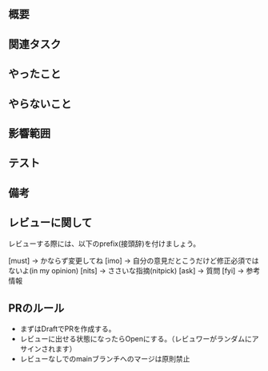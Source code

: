 <!-- I want to review in Japanese. -->
## 概要
<!-- PRの背景・目的・概要 -->

## 関連タスク
<!-- 関連するIssueやチケットのリンクを貼る。Issueの場合は、「#<IssueNumber>」でリンクできる -->

## やったこと
<!-- このPRで何をしたのか？ -->

## やらないこと
<!-- このPRでやらないことは何か？ -->

## 影響範囲
<!-- 影響を及ぼす範囲や他の機能への影響 -->

## テスト
<!-- テスト方法や結果 -->

## 備考
<!-- レビュワーへの伝達事項や残しておきたい情報 -->

## レビューに関して
レビューする際には、以下のprefix(接頭辞)を付けましょう。
<!-- for GitHub Copilot review rule -->
[must] → かならず変更してね
[imo] → 自分の意見だとこうだけど修正必須ではないよ(in my opinion)
[nits] → ささいな指摘(nitpick)
[ask] → 質問
[fyi] → 参考情報
<!-- for GitHub Copilot review rule-->
## PRのルール
- まずはDraftでPRを作成する。
- レビューに出せる状態になったらOpenにする。（レビュワーがランダムにアサインされます）
- レビューなしでのmainブランチへのマージは原則禁止